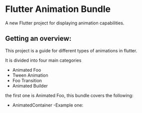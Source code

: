 # Flutter Animation Bundle

A new Flutter project for displaying animation capabilities.

## Getting an overview: 

This project is a guide for different types of animations in flutter. 

It is divided into four main categories
- Animated Foo
- Tween Animation
- Foo Transition 
- Animated Builder

the first one is Animated Foo, this bundle covers the following: 
- AnimatedContainer
    -Example one: 
    
